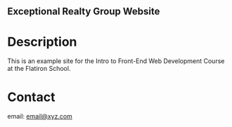 Exceptional Realty Group Website
---
# Description

This is an example site for the Intro to Front-End Web Development Course at the Flatiron School.

# Contact
email: <email@xyz.com>
